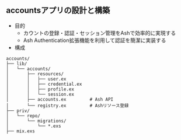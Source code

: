 ## accountsアプリの設計と構築
- 目的
  - カウントの登録・認証・セッション管理をAshで効率的に実現する
  - Ash Authentication拡張機能を利用して認証を簡潔に実装する
- 構成
```
accounts/
├── lib/
│   └── accounts/
│       ├── resources/
│       │   ├── user.ex
│       │   ├── credential.ex
│       │   ├── profile.ex
│       │   └── session.ex
│       ├── accounts.ex         # Ash API
│       └── registry.ex         # Ashリソース登録
├── priv/
│   └── repo/
│       └── migrations/
│           └── *.exs
├── mix.exs
```
